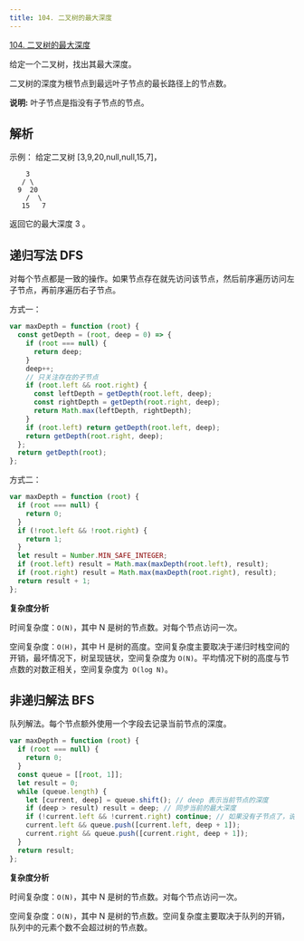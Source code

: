 ```yaml
---
title: 104. 二叉树的最大深度
---
```


[104. 二叉树的最大深度](https://leetcode.cn/problems/maximum-depth-of-binary-tree/)

给定一个二叉树，找出其最大深度。

二叉树的深度为根节点到最远叶子节点的最长路径上的节点数。

**说明:** 叶子节点是指没有子节点的节点。

## 解析

示例：
给定二叉树 [3,9,20,null,null,15,7]，

        3
       / \
      9  20
        /  \
       15   7

返回它的最大深度 3 。

## 递归写法 DFS

对每个节点都是一致的操作。如果节点存在就先访问该节点，然后前序遍历访问左子节点，再前序遍历右子节点。

方式一：

```javascript
var maxDepth = function (root) {
  const getDepth = (root, deep = 0) => {
    if (root === null) {
      return deep;
    }
    deep++;
    // 只关注存在的子节点
    if (root.left && root.right) {
      const leftDepth = getDepth(root.left, deep);
      const rightDepth = getDepth(root.right, deep);
      return Math.max(leftDepth, rightDepth);
    }
    if (root.left) return getDepth(root.left, deep);
    return getDepth(root.right, deep);
  };
  return getDepth(root);
};
```

方式二：

```javascript
var maxDepth = function (root) {
  if (root === null) {
    return 0;
  }
  if (!root.left && !root.right) {
    return 1;
  }
  let result = Number.MIN_SAFE_INTEGER;
  if (root.left) result = Math.max(maxDepth(root.left), result);
  if (root.right) result = Math.max(maxDepth(root.right), result);
  return result + 1;
};
```

**复杂度分析**

时间复杂度：`O(N)`，其中 N 是树的节点数。对每个节点访问一次。

空间复杂度：`O(H)`，其中 H 是树的高度。空间复杂度主要取决于递归时栈空间的开销，最坏情况下，树呈现链状，空间复杂度为 `O(N)`。平均情况下树的高度与节点数的对数正相关，空间复杂度为` O(log N)`。

## 非递归解法 BFS

队列解法。每个节点额外使用一个字段去记录当前节点的深度。

```javascript
var maxDepth = function (root) {
  if (root === null) {
    return 0;
  }
  const queue = [[root, 1]];
  let result = 0;
  while (queue.length) {
    let [current, deep] = queue.shift(); // deep 表示当前节点的深度
    if (deep > result) result = deep; // 同步当前的最大深度
    if (!current.left && !current.right) continue; // 如果没有子节点了，说明已经到叶子节点，可以当前遍历，去拿新的队列元素
    current.left && queue.push([current.left, deep + 1]);
    current.right && queue.push([current.right, deep + 1]);
  }
  return result;
};
```

**复杂度分析**

时间复杂度：`O(N)`，其中 N 是树的节点数。对每个节点访问一次。

空间复杂度：`O(N)`，其中 N 是树的节点数。空间复杂度主要取决于队列的开销，队列中的元素个数不会超过树的节点数。

